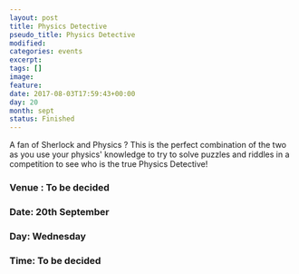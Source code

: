 ```yaml
---
layout: post
title: Physics Detective
pseudo_title: Physics Detective
modified:
categories: events
excerpt:
tags: []
image:
feature:
date: 2017-08-03T17:59:43+00:00
day: 20
month: sept
status: Finished
---
```


A fan of Sherlock and Physics ? This is the perfect combination of the two as you use your physics' knowledge to try to solve puzzles and riddles in a competition to see who is the true Physics Detective!


### Venue : To be decided

### Date: 20th September

### Day: Wednesday

### Time: To be decided
